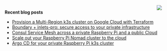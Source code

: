 <img align="right" src="https://github-readme-stats.vercel.app/api?username=jsiebens&show_icons=true&icon_color=718096&text_color=718096&bg_color=ffffff&hide_title=true" />

**Recent blog posts**
<!-- BLOG-POST-LIST:START -->
- [Provision a Multi-Region k3s cluster on Google Cloud with Terraform](https://johansiebens.dev/posts/2020/11/provision-a-multi-region-k3s-cluster-on-google-cloud-with-terraform/)
- [Boundary + inlets-pro: secure access to your private infrastructure](https://johansiebens.dev/posts/2020/10/boundary-inlets-pro-secure-access-to-your-private-infrastructure/)
- [Consul Service Mesh across a private Raspberry Pi and a public Cloud](https://johansiebens.dev/posts/2020/09/consul-service-mesh-across-a-private-raspberry-pi-and-a-public-cloud/)
- [Scale out your Raspberry Pi Nomad cluster to the cloud](https://johansiebens.dev/posts/2020/09/scale-out-your-raspberry-pi-nomad-cluster-to-the-cloud/)
- [Argo CD for your private Raspberry Pi k3s cluster](https://johansiebens.dev/posts/2020/08/argo-cd-for-your-private-raspberry-pi-k3s-cluster/)
<!-- BLOG-POST-LIST:END -->
